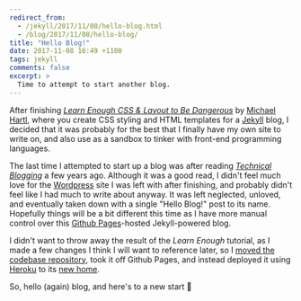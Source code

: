 ```yaml
---
redirect_from:
  - /jekyll/2017/11/08/hello-blog.html
  - /blog/2017/11/08/hello-blog/
title: "Hello Blog!"
date: 2017-11-08 16:49 +1100
tags: jekyll
comments: false
excerpt: >
  Time to attempt to start another blog.
---
```


After finishing [_Learn Enough CSS & Layout to Be Dangerous_][learn-enough-css]
by [Michael Hartl][mhartl], where you create CSS styling and HTML templates for
a [Jekyll][jekyll] blog, I decided that it was probably for the best that I
finally have my own site to write on, and also use as a sandbox to tinker
with front-end programming languages.

The last time I attempted to start up a blog was after reading
[_Technical Blogging_][technical-blogging] a few years ago. Although it was
a good read, I didn't feel much love for the [Wordpress][wordpress] site I was
left with after finishing, and probably didn't feel like I had much to write
about anyway. It was left neglected, unloved, and eventually taken down with a
single "Hello Blog!" post to its name. Hopefully things will be a bit different
this time as I have more manual control over this
[Github Pages][github-pages]-hosted Jekyll-powered blog.

I didn't want to throw away the result of the _Learn Enough_ tutorial,
as I made a few changes I think I will want to reference later, so I
[moved the codebase repository][learn-enough-css-repo], took it off
Github Pages, and instead deployed it using [Heroku][heroku] to its
[new home][learn-enough-css-heroku].

So, hello (again) blog, and here's to a new start :beers:

[github-pages]: https://pages.github.com/
[heroku]: https://www.heroku.com/
[jekyll]: https://github.com/jekyll/jekyll
[learn-enough-css]: https://www.learnenough.com/css-and-layout-tutorial
[learn-enough-css-repo]: https://github.com/paulfioravanti/learn_enough_css
[learn-enough-css-heroku]: http://learn-enough-css.herokuapp.com/
[mhartl]: https://twitter.com/mhartl
[technical-blogging]: https://pragprog.com/titles/actb2/
[wordpress]: https://wordpress.com/
